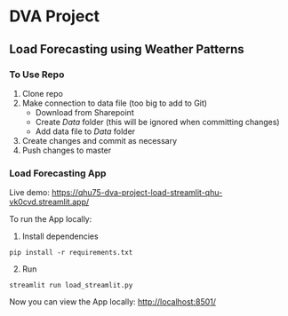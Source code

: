 # DVA Project
## Load Forecasting using Weather Patterns


### To Use Repo
1. Clone repo
2. Make connection to data file (too big to add to Git)
   - Download from Sharepoint
   - Create *Data* folder (this will be ignored when committing changes)
   - Add data file to *Data* folder
3. Create changes and commit as necessary
4. Push changes to master

### Load Forecasting App
Live demo: <https://qhu75-dva-project-load-streamlit-qhu-vk0cvd.streamlit.app/>

To run the App locally:
1. Install dependencies
```
pip install -r requirements.txt
```
2. Run
```
streamlit run load_streamlit.py
```
Now you can view the App locally: <http://localhost:8501/>

